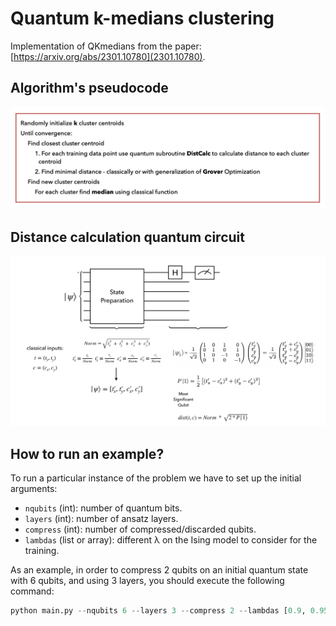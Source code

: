 # Quantum k-medians clustering

Implementation of QKmedians from the paper: [https://arxiv.org/abs/2301.10780](2301.10780).

## Algorithm's pseudocode

![pseudo](figures/pseudocode_QKmed.jpeg)

## Distance calculation quantum circuit

![Distance circuit](figures/DistCirc.png)

## How to run an example?

To run a particular instance of the problem we have to set up the initial
arguments:
- `nqubits` (int): number of quantum bits.
- `layers` (int): number of ansatz layers.
- `compress` (int): number of compressed/discarded qubits.
- `lambdas` (list or array): different λ on the Ising model to consider for the training.

As an example, in order to compress 2 qubits on an initial quantum state with 6 qubits, and using 3 layers,
you should execute the following command:

```python
python main.py --nqubits 6 --layers 3 --compress 2 --lambdas [0.9, 0.95, 1.0, 1.05, 1.10]
```